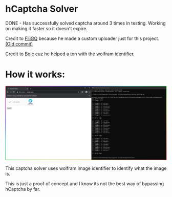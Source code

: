 # hCaptcha Solver
DONE - Has successfully solved captcha around 3 times in testing. Working on making it faster so it doesn't expire.

Credit to <a href="https://github.com/FliiGQ">FliiGQ</a> because he made a custom uploader just for this project. <a href="https://github.com/notverdict/hCaptcha-Solver/commit/9a96bbdb41dfa0a6a3513fa977ca6b5cbcb1be98">(Old commit)</a>

Credit to <a href="https://discord.com/users/568577678140112900">Boic</a> cuz he helped a ton with the wolfram identifier.

# How it works:

![Screenshot](screenshot.png)

This captcha solver uses wolfram image identifier to identify what the image is.

This is just a proof of concept and I know its not the best way of bypassing hCaptcha by far.

